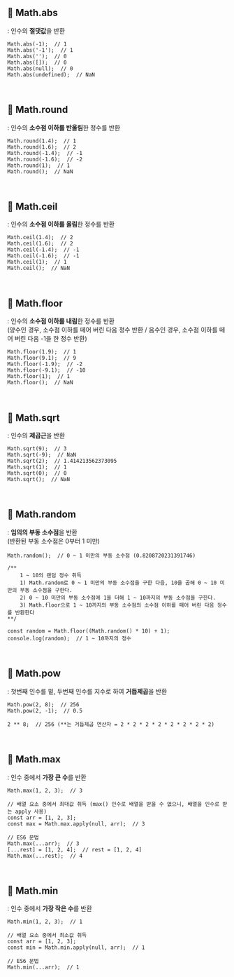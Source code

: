 ## 📍 Math.abs
: 인수의 **절댓값**을 반환

    Math.abs(-1);  // 1
    Math.abs('-1');  // 1
    Math.abs('');  // 0
    Math.abs([]);  // 0
    Math.abs(null);  // 0
    Math.abs(undefined);  // NaN

<br>

## 📍 Math.round
: 인수의 **소수점 이하를 반올림**한 정수를 반환

    Math.round(1.4);  // 1
    Math.round(1.6);  // 2
    Math.round(-1.4);  // -1
    Math.round(-1.6);  // -2
    Math.round(1);  // 1
    Math.round();  // NaN

<br>

## 📍 Math.ceil
: 인수의 **소수점 이하를 올림**한 정수를 반환

    Math.ceil(1.4);  // 2
    Math.ceil(1.6);  // 2
    Math.ceil(-1.4);  // -1
    Math.ceil(-1.6);  // -1
    Math.ceil(1);  // 1
    Math.ceil();  // NaN

<br>

## 📍 Math.floor
: 인수의 **소수점 이하를 내림**한 정수를 반환<br>
(양수인 경우, 소수점 이하를 떼어 버린 다음 정수 반환 / 음수인 경우, 소수점 이하를 떼어 버린 다음 -1을 한 정수 반환)

    Math.floor(1.9);  // 1
    Math.floor(9.1);  // 9
    Math.floor(-1.9);  // -2
    Math.floor(-9.1);  // -10
    Math.floor(1);  // 1
    Math.floor();  // NaN

<br>

## 📍 Math.sqrt
: 인수의 **제곱근**을 반환

    Math.sqrt(9);  // 3
    Math.sqrt(-9);  // NaN
    Math.sqrt(2);  // 1.414213562373095
    Math.sqrt(1);  // 1
    Math.sqrt(0);  // 0
    Math.sqrt();  // NaN

<br>

## 📍 Math.random
: **임의의 부동 소수점**을 반환<br>
(반환된 부동 소수점은 0부터 1 미만)

    Math.random();  // 0 ~ 1 미만의 부동 소수점 (0.8208720231391746)

    /**
        1 ~ 10의 랜덤 정수 취득
        1) Math.random로 0 ~ 1 미만의 부동 소수점을 구한 다음, 10을 곱해 0 ~ 10 미만의 부동 소수점을 구한다.
        2) 0 ~ 10 미만의 부동 소수점에 1을 더해 1 ~ 10까지의 부동 소수점을 구한다.
        3) Math.floor으로 1 ~ 10까지의 부동 소수점의 소수점 이하를 떼어 버린 다음 정수를 반환한다
    **/

    const random = Math.floor((Math.random() * 10) + 1);
    console.log(random);  // 1 ~ 10까지의 정수

<br>

## 📍 Math.pow
: 첫번째 인수를 밑, 두번째 인수를 지수로 하여 **거듭제곱**을 반환

    Math.pow(2, 8);  // 256
    Math.pow(2, -1);  // 0.5

    2 ** 8;  // 256 (**는 거듭제곱 연산자 = 2 * 2 * 2 * 2 * 2 * 2 * 2 * 2)

<br>

## 📍 Math.max
: 인수 중에서 **가장 큰 수**를 반환

    Math.max(1, 2, 3);  // 3

    // 배열 요소 중에서 최대값 취득 (max() 인수로 배열을 받을 수 없으니, 배열을 인수로 받는 apply 사용)
    const arr = [1, 2, 3];
    const max = Math.max.apply(null, arr);  // 3

    // ES6 문법
    Math.max(...arr);  // 3
    [...rest] = [1, 2, 4];  // rest = [1, 2, 4]
    Math.max(...rest);  // 4

<br>

## 📍 Math.min
: 인수 중에서 **가장 작은 수**를 반환

    Math.min(1, 2, 3);  // 1

    // 배열 요소 중에서 최소값 취득
    const arr = [1, 2, 3];
    const min = Math.min.apply(null, arr);  // 1

    // ES6 문법
    Math.min(...arr);  // 1
